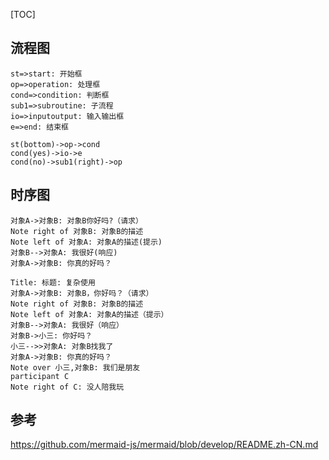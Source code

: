[TOC]

## 流程图

```flow
st=>start: 开始框
op=>operation: 处理框
cond=>condition: 判断框
sub1=>subroutine: 子流程
io=>inputoutput: 输入输出框
e=>end: 结束框

st(bottom)->op->cond
cond(yes)->io->e
cond(no)->sub1(right)->op
```


## 时序图
```sequence
对象A->对象B: 对象B你好吗?（请求）
Note right of 对象B: 对象B的描述
Note left of 对象A: 对象A的描述(提示)
对象B-->对象A: 我很好(响应)
对象A->对象B: 你真的好吗？
```
```sequence
Title: 标题: 复杂使用
对象A->对象B: 对象B，你好吗？（请求）
Note right of 对象B: 对象B的描述
Note left of 对象A: 对象A的描述（提示）
对象B-->对象A: 我很好（响应）
对象B->小三: 你好吗？
小三-->>对象A: 对象B找我了
对象A->对象B: 你真的好吗？
Note over 小三,对象B: 我们是朋友
participant C
Note right of C: 没人陪我玩
```

## 参考
https://github.com/mermaid-js/mermaid/blob/develop/README.zh-CN.md